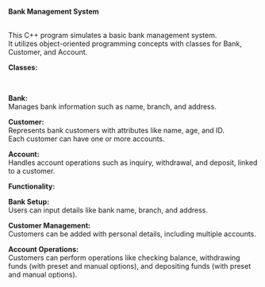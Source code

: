 <b>Bank Management System</b>

<br>
This C++ program simulates a basic bank management system. 
<br>
It utilizes object-oriented programming concepts with classes for Bank, Customer, and Account.
<br>
<b>


Classes:

</b>
<br>
<b>

Bank:
</b>
<br>
Manages bank information such as name, branch, and address.
<br>
<b>

Customer: 
</b>
<br>
Represents bank customers with attributes like name, age, and ID. 
<br>
Each customer can have one or more accounts.
<br>
<b>

Account: 
</b>
<br>
Handles account operations such as inquiry, withdrawal, and deposit, linked to a customer.
<br>
<b>

Functionality:
</b>
<br>
<b>

Bank Setup: 
</b>
<br>
Users can input details like bank name, branch, and address.
<br>
<b>

Customer Management: 
</b>
<br>
Customers can be added with personal details, including multiple accounts.
<br>
<b>

Account Operations: 
</b>
<br>
Customers can perform operations like checking balance, withdrawing funds (with preset and manual options), 
and depositing funds (with preset and manual options).
